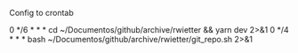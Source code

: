 Config to crontab

0 */6 * * * cd ~/Documentos/github/archive/rwietter && yarn dev 2>&1
0 */4 * * * bash ~/Documentos/github/archive/rwietter/git_repo.sh 2>&1